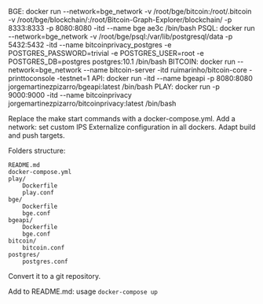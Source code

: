 BGE: docker run --network=bge_network -v /root/bge/bitcoin:/root/.bitcoin -v /root/bge/blockchain/:/root/Bitcoin-Graph-Explorer/blockchain/ -p 8333:8333 -p 8080:8080 -itd --name bge ae3c /bin/bash
PSQL: docker run --network=bge_network -v /root/bge/psql:/var/lib/postgresql/data -p 5432:5432 -itd --name bitcoinprivacy_postgres -e POSTGRES_PASSWORD=trivial -e POSTGRES_USER=root -e POSTGRES_DB=postgres postgres:10.1 /bin/bash
BITCOIN: docker run --network=bge_network --name bitcoin-server -itd ruimarinho/bitcoin-core   -printtoconsole   -testnet=1
API: docker run -itd --name bgeapi -p 8080:8080 jorgemartinezpizarro/bgeapi:latest /bin/bash
PLAY: docker run -p 9000:9000 -itd --name bitcoinprivacy jorgemartinezpizarro/bitcoinprivacy:latest /bin/bash

Replace the make start commands with a docker-compose.yml. 
Add a network: set custom IPS
Externalize configuration in all dockers.
Adapt build and push targets.

Folders structure:

	README.md
	docker-compose.yml
	play/
		Dockerfile
		play.conf
	bge/
		Dockerfile
		bge.conf
	bgeapi/
		Dockerfile
		bge.conf
	bitcoin/
		bitcoin.conf
	postgres/
		postgres.conf

Convert it to a git repository.

Add to README.md: 
	usage ```docker-compose up```
